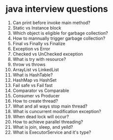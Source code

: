 # java interview questions
1) Can print before invoke main method?
2) Static vs Instance block
3) Which object is eligible for garbage collection?
4) How to mannually trigger garbage collection?
5) Final vs Finally vs Finalize
6) Exception vs Error
7) Checked vs UnChecked exception
8) What is try with resource?
9) throw vs throws
10) ArrayList vs LinkedList
11) What is HashTable?
12) HashMap vs HashSet
13) Fail safe vs Fail fast
14) Comparator vs Comparable
15) Consumer vs Producer
16) How to create thread?
17) What and all ways stop main thread?
18) What is cuncurrent modification exception?
19) When dead lock will occur?
20) How to achieve parallel threading?
21) What is join, sleep, and yeild?
22) What is ExecutorService and it's type?
